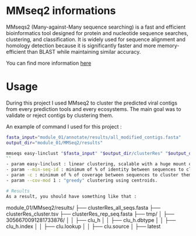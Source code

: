 # MMseq2 informations
MMseqs2 (Many-against-Many sequence searching) is a fast and efficient bioinformatics tool designed for protein and nucleotide 
sequence searches, clustering, and classification. It is widely used for sequence alignment and homology detection because it is
significantly faster and more memory-efficient than BLAST while maintaining similar accuracy.

You can find more information [here](https://github.com/soedinglab/MMseqs2)

# Usage 

During this project I used MMseq2 to cluster the predicted viral contigs from every prediction tools and every ecosystems.
The main goal was to validate or reject contigs by clustering them.

An example of command I used for this project :
```bash
fasta_input="module_01/annotate/results/all_modified_contigs.fasta"
output_dir="module_01/MMSeq2/results"

mmseqs easy-linclust "$fasta_input" "$output_dir/clusterRes" "$output_dir/tmp" --min-seq-id 0.95 -c 0.85 --cov-mode 1
``
- param easy-linclust : linear clustering, scalable with a huge mount of data.
- param --min-seq-id : minimum of % of identity between sequences to cluster them
- param -c : minimum of % of coverage between sequences to cluster them
- param --cov-mod 1 : "greedy" clustering using centroids.

# Results 
As a result, you should have something like that :

```
module_01/MMseq2/results/
├── clusterRes_all_seqs.fasta
├── clusterRes_cluster.tsv
├── clusterRes_rep_seq.fasta
├── tmp/
│   ├── 3056670091281733876/
│   │   ├── clu_h
│   │   ├── clu_h.dbtype
│   │   ├── clu_h.index
│   │   ├── clu.lookup
│   │   ├── clu.source
│   ├── latest

```


